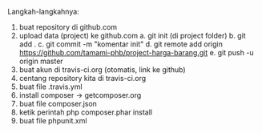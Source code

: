 Langkah-langkahnya:

1. buat repository di github.com
2. upload data (project) ke github.com
    a. git init (di project folder)
    b. git add .
    c. git commit -m "komentar init"
    d. git remote add origin https://github.com/tamami-phb/project-harga-barang.git
    e. git push -u origin master
3. buat akun di travis-ci.org (otomatis, link ke github)
4. centang repository kita di travis-ci.org
5. buat file .travis.yml
6. install composer -> getcomposer.org
7. buat file composer.json
8. ketik perintah php composer.phar install 
9. buat file phpunit.xml
